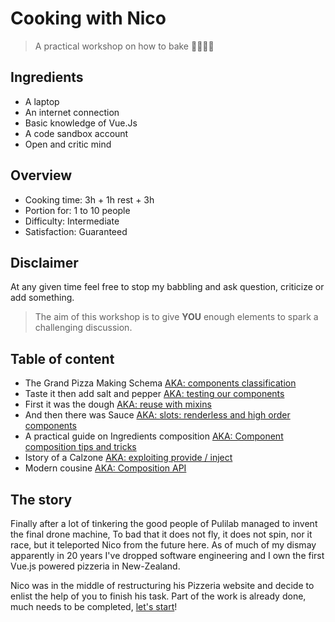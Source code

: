 # Cooking with Nico

> A practical workshop on how to bake 🍕🍕🍕🍕

## Ingredients

- A laptop
- An internet connection
- Basic knowledge of Vue.Js
- A code sandbox account
- Open and critic mind

## Overview

- Cooking time: 3h + 1h rest + 3h
- Portion for: 1 to 10 people
- Difficulty: Intermediate
- Satisfaction: Guaranteed

## Disclaimer

At any given time feel free to stop my babbling and ask question, criticize or add something.

> The aim of this workshop is to give **YOU** enough elements to spark a challenging discussion.

## Table of content

- The Grand Pizza Making Schema [AKA: components classification](/docs/schema)
- Taste it then add salt and pepper [AKA: testing our components](/docs/tasting)
- First it was the dough [AKA: reuse with mixins](/docs/dough)
- And then there was Sauce [AKA: slots: renderless and high order components](/docs/sauce)
- A practical guide on Ingredients composition [AKA: Component composition tips and tricks](/docs/composition)
- Istory of a Calzone [AKA: exploiting provide / inject](/docs/calzone)
- Modern cousine [AKA: Composition API](/docs/modern)

## The story

Finally after a lot of tinkering the good people of Pulilab managed to invent the final drone machine,
To bad that it does not fly, it does not spin, nor it race, but it teleported Nico from the future here.
As of much of my dismay apparently in 20 years I've dropped software engineering and I own the first Vue.js
powered pizzeria in New-Zealand.

Nico was in the middle of restructuring his Pizzeria website and decide to enlist the help of you to finish his task.
Part of the work is already done, much needs to be completed, [let's start](/docs/schema)!
